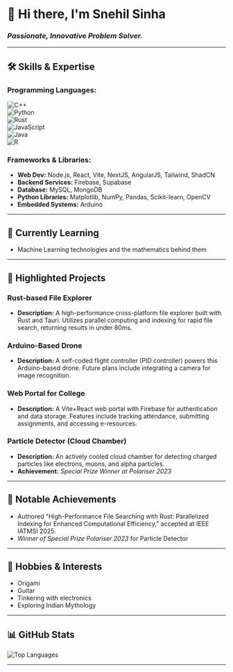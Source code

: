 # 👋 Hi there, I'm **Snehil Sinha**  
### *Passionate, Innovative Problem Solver.*

---

## 🛠️ **Skills & Expertise**  

### **Programming Languages:**  
![C++](https://img.shields.io/badge/-C++-00599C?style=flat&logo=c%2B%2B&logoColor=white)  
![Python](https://img.shields.io/badge/-Python-3776AB?style=flat&logo=python&logoColor=white)  
![Rust](https://img.shields.io/badge/-Rust-000000?style=flat&logo=rust&logoColor=white)  
![JavaScript](https://img.shields.io/badge/-JavaScript-F7DF1E?style=flat&logo=javascript&logoColor=black)  
![Java](https://img.shields.io/badge/-Java-007396?style=flat&logo=java&logoColor=white)  
![R](https://img.shields.io/badge/-R-276DC3?style=flat&logo=r&logoColor=white)

### **Frameworks & Libraries:**  
- **Web Dev:** Node.js, React, Vite, NextJS, AngularJS, Tailwind, ShadCN  
- **Backend Services:** Firebase, Supabase  
- **Database:** MySQL, MongoDB  
- **Python Libraries:** Matplotlib, NumPy, Pandas, Scikit-learn, OpenCV  
- **Embedded Systems:** Arduino  

---

## 📖 **Currently Learning**  
- Machine Learning technologies and the mathematics behind them  

---

## 🚀 **Highlighted Projects**  
### **Rust-based File Explorer**  
- **Description:** A high-performance cross-platform file explorer built with Rust and Tauri. Utilizes parallel computing and indexing for rapid file search, returning results in under 80ms.  

### **Arduino-Based Drone**  
- **Description:** A self-coded flight controller (PID controller) powers this Arduino-based drone. Future plans include integrating a camera for image recognition.  

### **Web Portal for College**  
- **Description:** A Vite+React web portal with Firebase for authentication and data storage. Features include tracking attendance, submitting assignments, and accessing e-resources.  

### **Particle Detector (Cloud Chamber)**  
- **Description:** An actively cooled cloud chamber for detecting charged particles like electrons, muons, and alpha particles.  
- **Achievement:** *Special Prize Winner at Polariser 2023*  

---

## 🌟 **Notable Achievements**  
- Authored "High-Performance File Searching with Rust: Parallelized Indexing for Enhanced Computational Efficiency," accepted at IEEE IATMSI 2025.
- *Winner of Special Prize Polariser 2023* for Particle Detector  

---

## 🎸 **Hobbies & Interests**  
- Origami  
- Guitar  
- Tinkering with electronics  
- Exploring Indian Mythology  

---

## 📊 **GitHub Stats**  
![Top Languages](https://github-readme-stats.vercel.app/api/top-langs/?username=nex7-7&layout=compact&theme=radical)  

---
